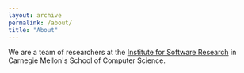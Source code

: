 ```yaml
---
layout: archive
permalink: /about/
title: "About"
---
```


We are a team of researchers at the <a href = "https://www.isri.cmu.edu/">Institute for Software Research</a> in Carnegie Mellon's School of Computer Science.
